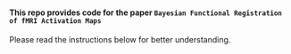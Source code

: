 #### This repo provides code for the paper `Bayesian Functional Registration of fMRI Activation Maps`
Please read the instructions below for better understanding.








